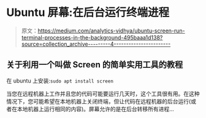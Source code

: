 # Ubuntu 屏幕:在后台运行终端进程

> 原文：<https://medium.com/analytics-vidhya/ubuntu-screen-run-terminal-processes-in-the-background-495baaa1d138?source=collection_archive---------4----------------------->

## 关于利用一个叫做 Screen 的简单实用工具的教程

在 ubuntu 上安装:`sudo apt install screen`

当您在远程机器上工作并且您的代码可能要运行几天时，这个工具很有用。在这种情况下，您可能希望在本地机器上关闭终端，但让代码在远程机器的后台运行(或者在本地机器上运行相同的内容)。屏幕允许的是在后台转移所有进程…